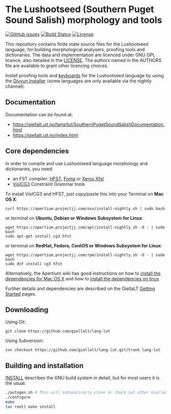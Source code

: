 The Lushootseed (Southern Puget Sound Salish) morphology and tools
==========================================

[![GitHub issues](https://img.shields.io/github/issues-raw/giellalt/lang-lut)](https://github.com/giellalt/lang-lut/issues)
[![Build Status](https://github.com/giellalt/lang-lut/workflows/Speller%20CI+CD/badge.svg)](https://github.com/giellalt/lang-lut/actions)
[![License](https://img.shields.io/github/license/giellalt/lang-lut)](https://github.com/giellalt/lang-lut/blob/main/LICENSE)

This repository contains finite state source files for the Lushootseed language,
for building morphological analysers, proofing tools
and dictionaries. The data and implementation are licenced under GNU GPL
licence, also detailed in the
[LICENSE](https://github.com/giellalt/lang-lut/blob/main/LICENCE). The
authors named in the AUTHORS file are available to grant other licencing
choices.

Install proofing tools and [keyboards](https://github.com/giellalt/keyboard-lut)
for the Lushootseed language by using the [Divvun Installer](http://divvun.no)
(some languages are only available via the nightly channel).

Documentation
-------------

Documentation can be found at:

-   <https://giellalt.uit.no/lang/lut/SouthernPugetSoundSalishDocumentation.html>
-   <https://giellalt.uit.no/index.html>

Core dependencies
-----------------

In order to compile and use Lushootseed language morphology and
dictionaries, you need:

- an FST compiler: [HFST](https://github.com/hfst/hfst), [Foma](https://github.com/mhulden/foma) or [Xerox Xfst](https://web.stanford.edu/~laurik/fsmbook/home.html)
- [VislCG3](https://visl.sdu.dk/svn/visl/tools/vislcg3/trunk) Constraint Grammar tools

To install VislCG3 and HFST, just copy/paste this into your Terminal on **Mac OS X**:

```
curl https://apertium.projectjj.com/osx/install-nightly.sh | sudo bash
```

or terminal on **Ubuntu, Debian or Windows Subsystem for Linux**:

```
wget https://apertium.projectjj.com/apt/install-nightly.sh -O - | sudo bash
sudo apt-get install cg3 hfst
```

or terminal on **RedHat, Fedora, CentOS or Windows Subsystem for Linux**:

```
wget https://apertium.projectjj.com/rpm/install-nightly.sh -O - | sudo bash
sudo dnf install cg3 hfst
```

Alternatively, the Apertium wiki has good instructions on how to [install the dependencies for Mac
OS X](https://wiki.apertium.org/wiki/Apertium_on_Mac_OS_X) and how to [install
the dependencies on
linux](https://wiki.apertium.org/wiki/Installation_of_grammar_libraries)

Further details and dependencies are described on the GiellaLT [Getting Started](https://giellalt.uit.no/infra/GettingStarted.html) pages.

Downloading
-----------

Using Git:
```
git clone https://github.com/giellalt/lang-lut
```

Using Subversion:
```
svn checkout https://github.com/giellalt/lang-lut.git/trunk lang-lut
```

Building and installation
-------------------------

[INSTALL](https://github.com/giellalt/lang-lut/blob/main/INSTALL)
describes the GNU build system in detail, but for most users it is the usual:

```sh
./autogen.sh # This will automatically clone or check out other GiellaLT dependencies
./configure
make
(as root) make install
```

